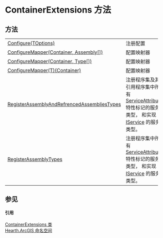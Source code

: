 # ContainerExtensions 方法




## 方法
<table>
<tr>
<td><a href="M_Hearth_ArcGIS_ContainerExtensions_Configure__1">Configure(TOptions)</a></td>
<td>注册配置</td></tr>
<tr>
<td><a href="M_Hearth_ArcGIS_ContainerExtensions_ConfigureMapper">ConfigureMapper(Container, Assembly[])</a></td>
<td>配置映射器</td></tr>
<tr>
<td><a href="M_Hearth_ArcGIS_ContainerExtensions_ConfigureMapper_1">ConfigureMapper(Container, Type[])</a></td>
<td>配置映射器</td></tr>
<tr>
<td><a href="M_Hearth_ArcGIS_ContainerExtensions_ConfigureMapper__1">ConfigureMapper(T)(Container)</a></td>
<td>配置映射器</td></tr>
<tr>
<td><a href="M_Hearth_ArcGIS_ContainerExtensions_RegisterAssemblyAndRefrencedAssembliesTypes">RegisterAssemblyAndRefrencedAssembliesTypes</a></td>
<td>注册程序集及其引用程序集中所有 <a href="T_Hearth_ArcGIS_ServiceAttribute">ServiceAttribute</a> 特性标记的服务类型， 和实现 <a href="T_Hearth_ArcGIS_IService">IService</a> 的服务类型。</td></tr>
<tr>
<td><a href="M_Hearth_ArcGIS_ContainerExtensions_RegisterAssemblyTypes">RegisterAssemblyTypes</a></td>
<td>注册程序集中所有 <a href="T_Hearth_ArcGIS_ServiceAttribute">ServiceAttribute</a> 特性标记的服务类型， 和实现 <a href="T_Hearth_ArcGIS_IService">IService</a> 的服务类型。</td></tr>
</table>

## 参见


#### 引用
<a href="T_Hearth_ArcGIS_ContainerExtensions">ContainerExtensions 类</a>  
<a href="N_Hearth_ArcGIS">Hearth.ArcGIS 命名空间</a>  
